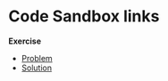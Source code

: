 # Code Sandbox links

**Exercise**

- [Problem](https://codesandbox.io/s/github/bitovi/trainings/tree/main/typing-react-events/Exercise1/problem?file=/App.tsx)
- [Solution](https://codesandbox.io/s/github/bitovi/trainings/tree/main/typing-react-events/Exercise1/solution?file=/App.tsx)
